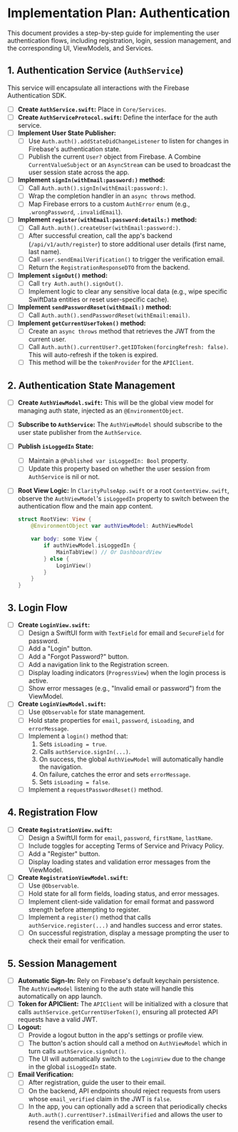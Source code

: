 # Implementation Plan: Authentication

This document provides a step-by-step guide for implementing the user authentication flows, including registration, login, session management, and the corresponding UI, ViewModels, and Services.

## 1. Authentication Service (`AuthService`)

This service will encapsulate all interactions with the Firebase Authentication SDK.

- [ ] **Create `AuthService.swift`:** Place in `Core/Services`.
- [ ] **Create `AuthServiceProtocol.swift`:** Define the interface for the auth service.
- [ ] **Implement User State Publisher:**
    - [ ] Use `Auth.auth().addStateDidChangeListener` to listen for changes in Firebase's authentication state.
    - [ ] Publish the current `User?` object from Firebase. A Combine `CurrentValueSubject` or an `AsyncStream` can be used to broadcast the user session state across the app.
- [ ] **Implement `signIn(withEmail:password:)` method:**
    - [ ] Call `Auth.auth().signIn(withEmail:password:)`.
    - [ ] Wrap the completion handler in an `async throws` method.
    - [ ] Map Firebase errors to a custom `AuthError` enum (e.g., `.wrongPassword`, `.invalidEmail`).
- [ ] **Implement `register(withEmail:password:details:)` method:**
    - [ ] Call `Auth.auth().createUser(withEmail:password:)`.
    - [ ] After successful creation, call the app's backend (`/api/v1/auth/register`) to store additional user details (first name, last name).
    - [ ] Call `user.sendEmailVerification()` to trigger the verification email.
    - [ ] Return the `RegistrationResponseDTO` from the backend.
- [ ] **Implement `signOut()` method:**
    - [ ] Call `try Auth.auth().signOut()`.
    - [ ] Implement logic to clear any sensitive local data (e.g., wipe specific SwiftData entities or reset user-specific cache).
- [ ] **Implement `sendPasswordReset(withEmail:)` method:**
    - [ ] Call `Auth.auth().sendPasswordReset(withEmail:email)`.
- [ ] **Implement `getCurrentUserToken()` method:**
    - [ ] Create an `async throws` method that retrieves the JWT from the current user.
    - [ ] Call `Auth.auth().currentUser?.getIDToken(forcingRefresh: false)`. This will auto-refresh if the token is expired.
    - [ ] This method will be the `tokenProvider` for the `APIClient`.

## 2. Authentication State Management

- [ ] **Create `AuthViewModel.swift`:** This will be the global view model for managing auth state, injected as an `@EnvironmentObject`.
- [ ] **Subscribe to `AuthService`:** The `AuthViewModel` should subscribe to the user state publisher from the `AuthService`.
- [ ] **Publish `isLoggedIn` State:**
    - [ ] Maintain a `@Published var isLoggedIn: Bool` property.
    - [ ] Update this property based on whether the user session from `AuthService` is nil or not.
- [ ] **Root View Logic:** In `ClarityPulseApp.swift` or a root `ContentView.swift`, observe the `AuthViewModel`'s `isLoggedIn` property to switch between the authentication flow and the main app content.

    ```swift
    struct RootView: View {
        @EnvironmentObject var authViewModel: AuthViewModel

        var body: some View {
            if authViewModel.isLoggedIn {
                MainTabView() // Or DashboardView
            } else {
                LoginView()
            }
        }
    }
    ```

## 3. Login Flow

- [ ] **Create `LoginView.swift`:**
    - [ ] Design a SwiftUI form with `TextField` for email and `SecureField` for password.
    - [ ] Add a "Login" button.
    - [ ] Add a "Forgot Password?" button.
    - [ ] Add a navigation link to the Registration screen.
    - [ ] Display loading indicators (`ProgressView`) when the login process is active.
    - [ ] Show error messages (e.g., "Invalid email or password") from the ViewModel.
- [ ] **Create `LoginViewModel.swift`:**
    - [ ] Use `@Observable` for state management.
    - [ ] Hold state properties for `email`, `password`, `isLoading`, and `errorMessage`.
    - [ ] Implement a `login()` method that:
        1. Sets `isLoading = true`.
        2. Calls `authService.signIn(...)`.
        3. On success, the global `AuthViewModel` will automatically handle the navigation.
        4. On failure, catches the error and sets `errorMessage`.
        5. Sets `isLoading = false`.
    - [ ] Implement a `requestPasswordReset()` method.

## 4. Registration Flow

- [ ] **Create `RegistrationView.swift`:**
    - [ ] Design a SwiftUI form for `email`, `password`, `firstName`, `lastName`.
    - [ ] Include toggles for accepting Terms of Service and Privacy Policy.
    - [ ] Add a "Register" button.
    - [ ] Display loading states and validation error messages from the ViewModel.
- [ ] **Create `RegistrationViewModel.swift`:**
    - [ ] Use `@Observable`.
    - [ ] Hold state for all form fields, loading status, and error messages.
    - [ ] Implement client-side validation for email format and password strength before attempting to register.
    - [ ] Implement a `register()` method that calls `authService.register(...)` and handles success and error states.
    - [ ] On successful registration, display a message prompting the user to check their email for verification.

## 5. Session Management

- [ ] **Automatic Sign-In:** Rely on Firebase's default keychain persistence. The `AuthViewModel` listening to the auth state will handle this automatically on app launch.
- [ ] **Token for APIClient:** The `APIClient` will be initialized with a closure that calls `authService.getCurrentUserToken()`, ensuring all protected API requests have a valid JWT.
- [ ] **Logout:**
    - [ ] Provide a logout button in the app's settings or profile view.
    - [ ] The button's action should call a method on `AuthViewModel` which in turn calls `authService.signOut()`.
    - [ ] The UI will automatically switch to the `LoginView` due to the change in the global `isLoggedIn` state.
- [ ] **Email Verification:**
    - [ ] After registration, guide the user to their email.
    - [ ] On the backend, API endpoints should reject requests from users whose `email_verified` claim in the JWT is `false`.
    - [ ] In the app, you can optionally add a screen that periodically checks `Auth.auth().currentUser?.isEmailVerified` and allows the user to resend the verification email. 